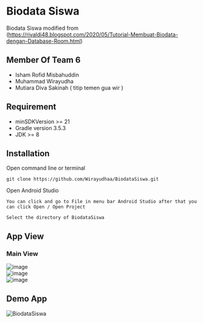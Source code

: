 
# Biodata Siswa

Biodata Siswa modified from (https://rivaldi48.blogspot.com/2020/05/Tutorial-Membuat-Biodata-dengan-Database-Room.html)

## Member Of Team 6
- Isham Rofid Misbahuddin
- Muhammad Wirayudha
- Mutiara Diva Sakinah ( titip temen gua wir )


## Requirement

- minSDKVersion >= 21
- Gradle version 3.5.3 
- JDK >= 8 



## Installation
  Open command line or terminal

```
git clone https://github.com/Wirayudhaa/BiodataSiswa.git
```
  Open Android Studio 
```
You can click and go to File in menu bar Android Studio after that you can click Open / Open Project
```
```
Select the directory of BiodataSiswa
```



## App View

### Main View
![image](https://user-images.githubusercontent.com/108913354/178022507-3fba429b-fcd9-4e92-bceb-d0d8b1720b5c.png)<br>
![image](https://user-images.githubusercontent.com/108913354/178022699-f291d024-a099-46f8-80ae-50597e73ff72.png)<br>
![image](https://user-images.githubusercontent.com/108913354/178023333-051ec31b-0590-445f-b2fa-d4cb289f0766.png)




## Demo App
![BiodataSiswa](https://user-images.githubusercontent.com/108913354/178021464-78ae7643-5e5a-4102-8929-8ab31b5e8db0.gif)

